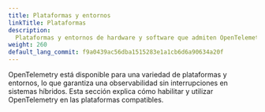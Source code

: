 ```yaml
---
title: Plataformas y entornos
linkTitle: Plataformas
description:
  Plataformas y entornos de hardware y software que admiten OpenTelemetry
weight: 260
default_lang_commit: f9a0439ac56dba1515283e1a1cb6d6a90634a20f
---
```


OpenTelemetry está disponible para una variedad de plataformas y entornos, lo
que garantiza una observabilidad sin interrupciones en sistemas híbridos. Esta
sección explica cómo habilitar y utilizar OpenTelemetry en las plataformas
compatibles.
